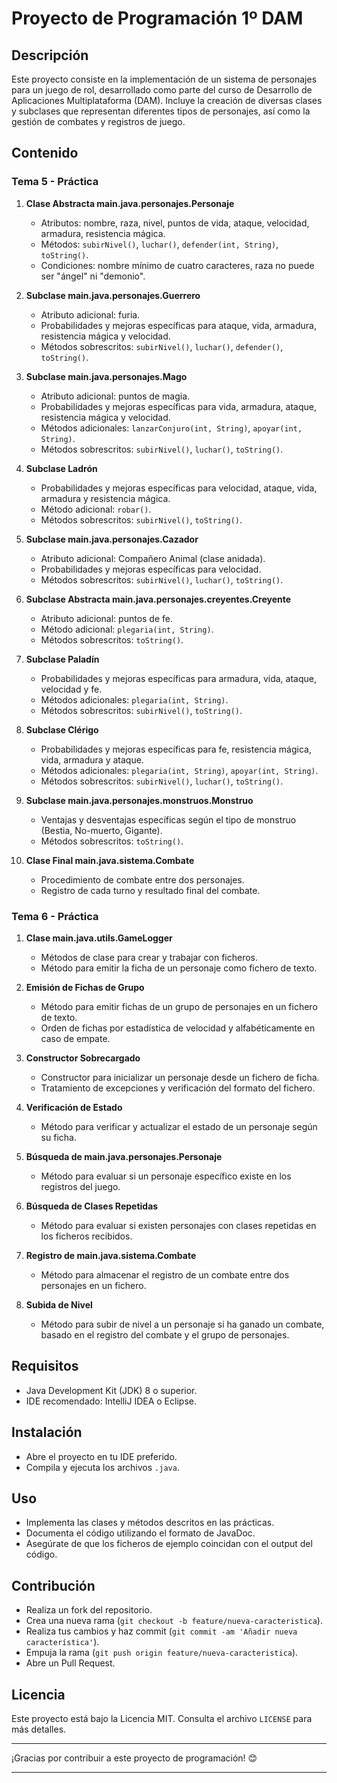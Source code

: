 # Proyecto de Programación 1º DAM

## Descripción
Este proyecto consiste en la implementación de un sistema de personajes para un juego de rol, desarrollado como parte del curso de Desarrollo de Aplicaciones Multiplataforma (DAM). Incluye la creación de diversas clases y subclases que representan diferentes tipos de personajes, así como la gestión de combates y registros de juego.

## Contenido

### Tema 5 - Práctica

1. **Clase Abstracta main.java.personajes.Personaje**
   - Atributos: nombre, raza, nivel, puntos de vida, ataque, velocidad, armadura, resistencia mágica.
   - Métodos: `subirNivel()`, `luchar()`, `defender(int, String)`, `toString()`.
   - Condiciones: nombre mínimo de cuatro caracteres, raza no puede ser "ángel" ni "demonio".

2. **Subclase main.java.personajes.Guerrero**
   - Atributo adicional: furia.
   - Probabilidades y mejoras específicas para ataque, vida, armadura, resistencia mágica y velocidad.
   - Métodos sobrescritos: `subirNivel()`, `luchar()`, `defender()`, `toString()`.

3. **Subclase main.java.personajes.Mago**
   - Atributo adicional: puntos de magia.
   - Probabilidades y mejoras específicas para vida, armadura, ataque, resistencia mágica y velocidad.
   - Métodos adicionales: `lanzarConjuro(int, String)`, `apoyar(int, String)`.
   - Métodos sobrescritos: `subirNivel()`, `luchar()`, `toString()`.

4. **Subclase Ladrón**
   - Probabilidades y mejoras específicas para velocidad, ataque, vida, armadura y resistencia mágica.
   - Método adicional: `robar()`.
   - Métodos sobrescritos: `subirNivel()`, `toString()`.

5. **Subclase main.java.personajes.Cazador**
   - Atributo adicional: Compañero Animal (clase anidada).
   - Probabilidades y mejoras específicas para velocidad.
   - Métodos sobrescritos: `subirNivel()`, `luchar()`, `toString()`.

6. **Subclase Abstracta main.java.personajes.creyentes.Creyente**
   - Atributo adicional: puntos de fe.
   - Método adicional: `plegaria(int, String)`.
   - Métodos sobrescritos: `toString()`.

7. **Subclase Paladín**
   - Probabilidades y mejoras específicas para armadura, vida, ataque, velocidad y fe.
   - Métodos adicionales: `plegaria(int, String)`.
   - Métodos sobrescritos: `subirNivel()`, `toString()`.

8. **Subclase Clérigo**
   - Probabilidades y mejoras específicas para fe, resistencia mágica, vida, armadura y ataque.
   - Métodos adicionales: `plegaria(int, String)`, `apoyar(int, String)`.
   - Métodos sobrescritos: `subirNivel()`, `luchar()`, `toString()`.

9. **Subclase main.java.personajes.monstruos.Monstruo**
   - Ventajas y desventajas específicas según el tipo de monstruo (Bestia, No-muerto, Gigante).
   - Métodos sobrescritos: `toString()`.

10. **Clase Final main.java.sistema.Combate**
    - Procedimiento de combate entre dos personajes.
    - Registro de cada turno y resultado final del combate.

### Tema 6 - Práctica

1. **Clase main.java.utils.GameLogger**
   - Métodos de clase para crear y trabajar con ficheros.
   - Método para emitir la ficha de un personaje como fichero de texto.

2. **Emisión de Fichas de Grupo**
   - Método para emitir fichas de un grupo de personajes en un fichero de texto.
   - Orden de fichas por estadística de velocidad y alfabéticamente en caso de empate.

3. **Constructor Sobrecargado**
   - Constructor para inicializar un personaje desde un fichero de ficha.
   - Tratamiento de excepciones y verificación del formato del fichero.

4. **Verificación de Estado**
   - Método para verificar y actualizar el estado de un personaje según su ficha.

5. **Búsqueda de main.java.personajes.Personaje**
   - Método para evaluar si un personaje específico existe en los registros del juego.

6. **Búsqueda de Clases Repetidas**
   - Método para evaluar si existen personajes con clases repetidas en los ficheros recibidos.

7. **Registro de main.java.sistema.Combate**
   - Método para almacenar el registro de un combate entre dos personajes en un fichero.

8. **Subida de Nivel**
   - Método para subir de nivel a un personaje si ha ganado un combate, basado en el registro del combate y el grupo de personajes.

## Requisitos
- Java Development Kit (JDK) 8 o superior.
- IDE recomendado: IntelliJ IDEA o Eclipse.

## Instalación
- Abre el proyecto en tu IDE preferido.
- Compila y ejecuta los archivos `.java`.

## Uso
- Implementa las clases y métodos descritos en las prácticas.
- Documenta el código utilizando el formato de JavaDoc.
- Asegúrate de que los ficheros de ejemplo coincidan con el output del código.

## Contribución
- Realiza un fork del repositorio.
- Crea una nueva rama (`git checkout -b feature/nueva-caracteristica`).
- Realiza tus cambios y haz commit (`git commit -am 'Añadir nueva característica'`).
- Empuja la rama (`git push origin feature/nueva-caracteristica`).
- Abre un Pull Request.

## Licencia
Este proyecto está bajo la Licencia MIT. Consulta el archivo `LICENSE` para más detalles.

---

¡Gracias por contribuir a este proyecto de programación! 😊

---
